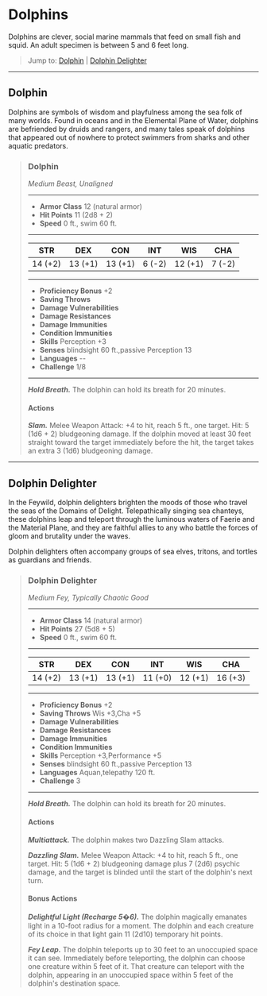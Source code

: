 # Dolphins
Dolphins are clever, social marine mammals that feed on small fish and squid. An adult specimen is between 5 and 6 feet long.

> Jump to: [Dolphin](#dolphin) | [Dolphin Delighter](#dolphin-delighter)
---

## Dolphin
Dolphins are symbols of wisdom and playfulness among the sea folk of many worlds. Found in oceans and in the Elemental Plane of Water, dolphins are befriended by druids and rangers, and many tales speak of dolphins that appeared out of nowhere to protect swimmers from sharks and other aquatic predators.

>### Dolphin
>*Medium Beast, Unaligned*
>___
>- **Armor Class** 12 (natural armor)
>- **Hit Points** 11 (2d8 + 2)
>- **Speed** 0 ft., swim 60 ft.
>___
>|**STR**|**DEX**|**CON**|**INT**|**WIS**|**CHA**|
>|:---:|:---:|:---:|:---:|:---:|:---:|
>|14 (+2)|13 (+1)|13 (+1)|6 (-2)|12 (+1)|7 (-2)|
>
>___
>- **Proficiency Bonus** +2
>- **Saving Throws** 
>- **Damage Vulnerabilities** 
>- **Damage Resistances** 
>- **Damage Immunities** 
>- **Condition Immunities** 
>- **Skills** Perception +3
>- **Senses** blindsight 60 ft.,passive Perception 13
>- **Languages** --
>- **Challenge** 1/8
>___
>***Hold Breath.*** The dolphin can hold its breath for 20 minutes.
>
>#### Actions
>***Slam.*** Melee Weapon Attack: +4 to hit, reach 5 ft., one target. Hit: 5 (1d6 + 2) bludgeoning damage. If the dolphin moved at least 30 feet straight toward the target immediately before the hit, the target takes an extra 3 (1d6) bludgeoning damage.
>

---

## Dolphin Delighter
In the Feywild, dolphin delighters brighten the moods of those who travel the seas of the Domains of Delight. Telepathically singing sea chanteys, these dolphins leap and teleport through the luminous waters of Faerie and the Material Plane, and they are faithful allies to any who battle the forces of gloom and brutality under the waves.

Dolphin delighters often accompany groups of sea elves, tritons, and tortles as guardians and friends.

>### Dolphin Delighter
>*Medium Fey, Typically Chaotic Good*
>___
>- **Armor Class** 14 (natural armor)
>- **Hit Points** 27 (5d8 + 5)
>- **Speed** 0 ft., swim 60 ft.
>___
>|**STR**|**DEX**|**CON**|**INT**|**WIS**|**CHA**|
>|:---:|:---:|:---:|:---:|:---:|:---:|
>|14 (+2)|13 (+1)|13 (+1)|11 (+0)|12 (+1)|16 (+3)|
>
>___
>- **Proficiency Bonus** +2
>- **Saving Throws** Wis +3,Cha +5
>- **Damage Vulnerabilities** 
>- **Damage Resistances** 
>- **Damage Immunities** 
>- **Condition Immunities** 
>- **Skills** Perception +3,Performance +5
>- **Senses** blindsight 60 ft.,passive Perception 13
>- **Languages** Aquan,telepathy 120 ft.
>- **Challenge** 3
>___
>***Hold Breath.*** The dolphin can hold its breath for 20 minutes.
>
>#### Actions
>***Multiattack.*** The dolphin makes two Dazzling Slam attacks.
>
>***Dazzling Slam.*** Melee Weapon Attack: +4 to hit, reach 5 ft., one target. Hit: 5 (1d6 + 2) bludgeoning damage plus 7 (2d6) psychic damage, and the target is blinded until the start of the dolphin's next turn.
>
>#### Bonus Actions
>***Delightful Light (Recharge 5�6).*** The dolphin magically emanates light in a 10-foot radius for a moment. The dolphin and each creature of its choice in that light gain 11 (2d10) temporary hit points.
>
>***Fey Leap.*** The dolphin teleports up to 30 feet to an unoccupied space it can see. Immediately before teleporting, the dolphin can choose one creature within 5 feet of it. That creature can teleport with the dolphin, appearing in an unoccupied space within 5 feet of the dolphin's destination space.
>

